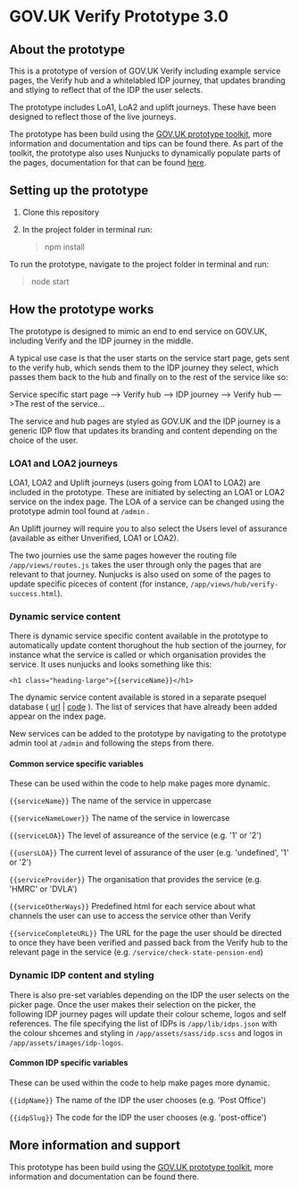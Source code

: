 # GOV.UK Verify Prototype 3.0



## About the prototype

This is a prototype of version of GOV.UK Verify including example service pages, the Verify hub and a whitelabled IDP journey, that updates branding and stlying to reflect that of the IDP the user selects. 

The prototype includes LoA1, LoA2 and uplift journeys. These have been designed to reflect those of the live journeys.

The prototype has been build using the [GOV.UK prototype toolkit](https://github.com/alphagov/govuk_prototype_kit), more information and documentation and tips can be found there. As part of the toolkit, the prototype also uses Nunjucks to dynamically populate parts of the pages, documentation for that can be found [here](https://mozilla.github.io/nunjucks/templating.html).

## Setting up the prototype

1. Clone this repository

2. In the project folder in terminal run:

   > npm install

To run the prototype, navigate to the project folder in terminal and run:

> node start



## How the prototype works

The prototype is designed to mimic an end to end service on GOV.UK, including Verify and the IDP journey in the middle. 

A typical use case is that the user starts on the service start page, gets sent to the verify hub, which sends them to the IDP journey they select, which passes them back to the hub and finally on to the rest of the service like so:

Service specific start page —> Verify hub —> IDP journey —> Verify hub —>The rest of the service...

The service and hub pages are styled as GOV.UK and the IDP journey is a generic IDP flow that updates its branding and content depending on the choice of the user.

### LOA1 and LOA2 journeys

LOA1, LOA2 and Uplift journeys (users going from LOA1 to LOA2) are included in the prototype. These are initiated by selecting an LOA1 or LOA2 service on the index page. The LOA of a service can be changed using the prototype admin tool found at `/admin` . 

An Uplift journey will require you to also select the Users level of assurance (available as either Unverified, LOA1 or LOA2).

The two journies use the same pages however the routing file `/app/views/routes.js` takes the user through only the pages that are relevant to that journey. Nunjucks is also used on some of the pages to update specific piceces of content (for instance, `/app/views/hub/verify-success.html`).

### Dynamic service content

There is dynamic service specific content available in the prototype to automatically update content thorughout the hub section of the journey, for instance what the service is called or which organisation provides the service. It uses nunjucks and looks something like this:

`<h1 class="heading-large">{{serviceName}}</h1>`

The dynamic service content available is stored in a separate psequel database ( [url]() | [code]() ). The list of services that have already been added appear on the index page. 

New services can be added to the prototype by navigating to the prototype admin tool at `/admin` and following the steps from there.

#### Common service specific variables

These can be used within the code to help make pages more dynamic.

`{{serviceName}}` The name of the service in uppercase

`{{serviceNameLower}}` The name of the service in lowercase

`{{serviceLOA}}` The level of assureance of the service (e.g. '1' or '2')

`{{usersLOA}}` The current level of assurance of the user (e.g. 'undefined', '1' or '2')

`{{serviceProvider}}` The organisation that provides the service (e.g. 'HMRC' or 'DVLA')

`{{serviceOtherWays}}` Predefined html for each service about what channels the user can use to access the service other than Verify

`{{serviceCompleteURL}}` The URL for the page the user should be directed to once they have been verified and passed back from the Verify hub to the relevant page in the service (e.g. `/service/check-state-pension-end`)

### Dynamic IDP content and styling

There is also pre-set variables depending on the IDP the user selects on the picker page. Once the user makes their selection on the picker, the following IDP journey pages will update their colour scheme, logos and self references. The file specifying the list of IDPs is  `/app/lib/idps.json` with the colour shcemes and styling in `/app/assets/sass/idp.scss` and logos in `/app/assets/images/idp-logos`.

#### Common IDP specific variables

These can be used within the code to help make pages more dynamic.

`{{idpName}}` The name of the IDP the user chooses (e.g. 'Post Office')

`{{idpSlug}}` The code for the IDP the user chooses (e.g. 'post-office')







## More information and support

This prototype has been build using the [GOV.UK prototype toolkit](https://github.com/alphagov/govuk_prototype_kit), more information and documentation can be found there.
